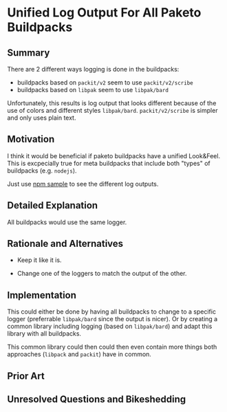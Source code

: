 # Unified Log Output For All Paketo Buildpacks

## Summary

There are 2 different ways logging is done in the buildpacks:

* buildpacks based on `packit/v2` seem to use `packit/v2/scribe`
* buildpacks based on `libpak` seem to use `libpak/bard`  

Unfortunately, this results is log output that looks different because of the use of colors and different styles `libpak/bard`. `packit/v2/scribe` is simpler and only uses plain text.

## Motivation

I think it would be beneficial if paketo buildpacks have a unified Look&Feel. This is excpecially true for meta buildpacks that include both "types" of buildpacks (e.g. `nodejs`).

Just use [npm sample](https://github.com/paketo-buildpacks/samples/tree/main/nodejs/npm) to see the different log outputs.

## Detailed Explanation

All buildpacks would use the same logger.

## Rationale and Alternatives


* Keep it like it is.

* Change one of the loggers to match the output of the other.

## Implementation

This could either be done by having all buildpacks to change to a specific logger (preferrable `libpak/bard` since the output is nicer). Or by creating a common library including logging (based on `libpak/bard`) and adapt this library with all buildpacks.

This common library could then could then even contain more things both approaches (`libpack` and `packit`) have in common. 

## Prior Art


## Unresolved Questions and Bikeshedding

